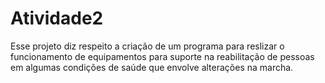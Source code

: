 # Atividade2
Esse projeto diz respeito a criação de um programa para reslizar o funcionamento de equipamentos para suporte na reabilitação de pessoas em algumas condições de saúde que envolve alterações na marcha.
